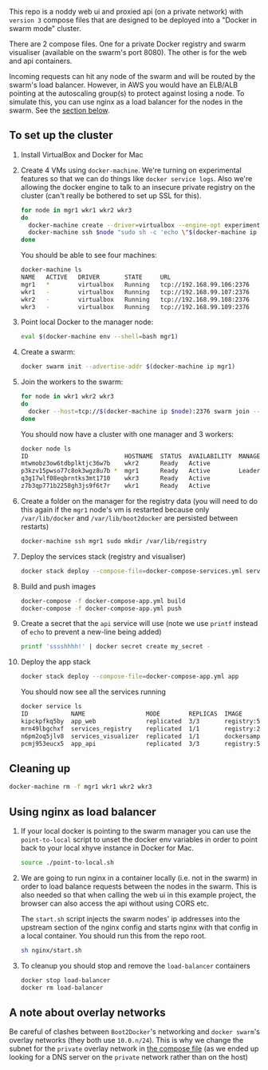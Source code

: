 This repo is a noddy web ui and proxied api (on a private network) with `version 3` compose files that are designed to be deployed into a "Docker in swarm mode" cluster.

There are 2 compose files. One for a private Docker registry and swarm visualiser (available on the swarm's port 8080). The other is for the web and api containers.

Incoming requests can hit any node of the swarm and will be routed by the swarm's load balancer. However, in AWS you would have an ELB/ALB pointing at the autoscaling group(s) to protect against losing a node. To simulate this, you can use nginx as a load balancer for the nodes in the swarm. See the [section below](#using-nginx-as-load-balancer).

## To set up the cluster
1.  Install VirtualBox and Docker for Mac

1.  Create 4 VMs using `docker-machine`. We're turning on experimental features so that we can do things like `docker service logs`. Also we're allowing the docker engine to talk to an insecure private registry on the cluster (can't really be bothered to set up SSL for this).

    ```bash
    for node in mgr1 wkr1 wkr2 wkr3
    do
      docker-machine create --driver=virtualbox --engine-opt experimental=true --engine-insecure-registry registry:5000 $node
      docker-machine ssh $node "sudo sh -c 'echo \"$(docker-machine ip mgr1) registry\" >> /etc/hosts'"
    done
    ```
    You should be able to see four machines:
    ```sh
    docker-machine ls
    NAME   ACTIVE   DRIVER       STATE     URL                         SWARM   DOCKER        ERRORS
    mgr1   *        virtualbox   Running   tcp://192.168.99.106:2376           v17.04.0-ce
    wkr1   -        virtualbox   Running   tcp://192.168.99.107:2376           v17.04.0-ce
    wkr2   -        virtualbox   Running   tcp://192.168.99.108:2376           v17.04.0-ce
    wkr3   -        virtualbox   Running   tcp://192.168.99.109:2376           v17.04.0-ce  
    ```

1.  Point local Docker to the manager node:

    ```sh
    eval $(docker-machine env --shell=bash mgr1)
    ```

1.  Create a swarm:

    ```sh
    docker swarm init --advertise-addr $(docker-machine ip mgr1)
    ```

1.  Join the workers to the swarm:

    ```bash
    for node in wkr1 wkr2 wkr3
    do
      docker --host=tcp://$(docker-machine ip $node):2376 swarm join --token $(docker swarm join-token worker --quiet) $(docker-machine ip mgr1):2377
    done
    ```

    You should now have a cluster with one manager and 3 workers:

    ```sh
    docker node ls
    ID                           HOSTNAME  STATUS  AVAILABILITY  MANAGER STATUS
    mtwmobz3ow6tdbplktjc36w7b    wkr2      Ready   Active
    p3kzv15pwso77c8ok3wgz8u7b *  mgr1      Ready   Active        Leader
    q3g17wlf08eqbrntks3mt1710    wkr3      Ready   Active
    z7b3qp771b2258gh3js9f6t7r    wkr1      Ready   Active
    ```

1.  Create a folder on the manager for the registry data (you will need to do this again if the `mgr1` node's vm is restarted because only `/var/lib/docker` and `/var/lib/boot2docker` are persisted between restarts)

    ```sh
    docker-machine ssh mgr1 sudo mkdir /var/lib/registry
    ```

1.  Deploy the services stack (registry and visualiser)

    ```sh
    docker stack deploy --compose-file=docker-compose-services.yml services
    ```

1.  Build and push images

    ```sh
    docker-compose -f docker-compose-app.yml build
    docker-compose -f docker-compose-app.yml push
    ```

1.  Create a secret that the `api` service will use (note we use `printf` instead of `echo` to prevent a new-line being added)

    ```sh
    printf 'sssshhhh!' | docker secret create my_secret -
    ```

1.  Deploy the app stack

    ```sh
    docker stack deploy --compose-file=docker-compose-app.yml app
    ```

    You should now see all the services running

    ```sh
    docker service ls
    ID            NAME                 MODE        REPLICAS  IMAGE
    kipckpfkq5by  app_web              replicated  3/3       registry:5000/web:latest
    mrn49lbgchxf  services_registry    replicated  1/1       registry:2
    n6pm2oq5jlv8  services_visualizer  replicated  1/1       dockersamples/visualizer:stable
    pcmj953eucx5  app_api              replicated  3/3       registry:5000/api:latest
    ```

## Cleaning up

```sh
docker-machine rm -f mgr1 wkr1 wkr2 wkr3
```

## Using nginx as load balancer

1.  If your local docker is pointing to the swarm manager you can use the `point-to-local` script to unset the docker env variables in order to point back to your local xhyve instance in Docker for Mac.

    ```bash
    source ./point-to-local.sh
    ```

1.  We are going to run nginx in a container locally (i.e. not in the swarm) in order to load balance requests between the nodes in the swarm. This is also needed so that when calling the web ui in this example project, the browser can also access the api without using CORS etc.

    The `start.sh` script injects the swarm nodes' ip addresses into the upstream section of the nginx config and starts nginx with that config in a local container. You should run this from the repo root.

    ```bash
    sh nginx/start.sh
    ```

1.  To cleanup you should stop and remove the `load-balancer` containers

    ```bash
    docker stop load-balancer
    docker rm load-balancer
    ```

A note about overlay networks
-----

Be careful of clashes between `Boot2Docker`'s networking and `docker swarm`'s overlay networks
(they both use `10.0.n/24`). This is why we change the subnet for the `private` overlay network in
[the compose file](./docker-compose-app.yml) (as we ended up looking for a DNS server on the
`private` network rather than on the host)
